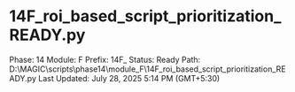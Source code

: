 # 14F_roi_based_script_prioritization_READY.py

Phase: 14
Module: F
Prefix: 14F_
Status: Ready
Path: D:\MAGIC\scripts\phase14\module_F\14F_roi_based_script_prioritization_READY.py
Last Updated: July 28, 2025 5:14 PM (GMT+5:30)